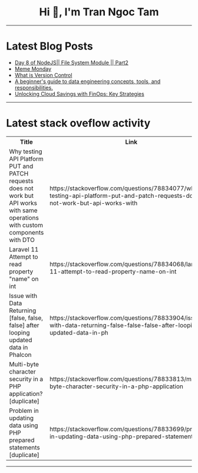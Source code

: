 <h1 align="center">Hi 👋, I'm Tran Ngoc Tam</h1>

---

# Latest Blog Posts 
<!-- BLOG-POST-LIST:START -->
- [Day 8 of NodeJS|| File System Module || Part2](https://dev.to/akshat0610/day-8-of-nodejs-file-system-module-part2-2ck9)
- [Meme Monday](https://dev.to/ben/meme-monday-4a0e)
- [What is Version Control](https://dev.to/thekarlesi/what-is-version-control-1hd5)
- [A beginner&#39;s guide to data engineering concepts, tools, and responsibilities.](https://dev.to/john_otienoh/a-beginners-guide-to-data-engineering-concepts-tools-and-responsibilities-3pd)
- [Unlocking Cloud Savings with FinOps: Key Strategies](https://dev.to/unicloud/unlocking-cloud-savings-with-finops-key-strategies-5akg)
<!-- BLOG-POST-LIST:END -->

---

# Latest stack oveflow activity
<table>
  <tr><th>Title</th><th>Link</th></tr>
  <!-- STACKOVERFLOW:START --><tr><td>Why testing API Platform PUT and PATCH requests does not work but API works with same operations with custom components with DTO</td><td>https://stackoverflow.com/questions/78834077/why-testing-api-platform-put-and-patch-requests-does-not-work-but-api-works-with</td></tr><tr><td>Laravel 11 Attempt to read property &quot;name&quot; on int</td><td>https://stackoverflow.com/questions/78834068/laravel-11-attempt-to-read-property-name-on-int</td></tr><tr><td>Issue with Data Returning [false, false, false] after looping updated data in Phalcon</td><td>https://stackoverflow.com/questions/78833904/issue-with-data-returning-false-false-false-after-looping-updated-data-in-ph</td></tr><tr><td>Multi-byte character security in a PHP application? [duplicate]</td><td>https://stackoverflow.com/questions/78833813/multi-byte-character-security-in-a-php-application</td></tr><tr><td>Problem in updating data using PHP prepared statements [duplicate]</td><td>https://stackoverflow.com/questions/78833699/problem-in-updating-data-using-php-prepared-statements</td></tr><!-- STACKOVERFLOW:END -->
</table>

---



